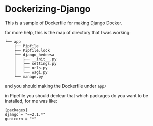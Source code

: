 # Dockerizing-Django

This is a sample of Dockerfile for making Django Docker.

for more help, this is the map of directory that I was working: 

``` 
└── app
    ├── Pipfile
    ├── Pipfile.lock
    ├── django_hedeesa
    │   ├── __init__.py
    │   ├── settings.py
    │   ├── urls.py
    │   └── wsgi.py
    └── manage.py
   ```
   and you should making the Dockerfile under ```app/```
   
   in Pipefile you should declear that which packages do you want to be installed, for me was like: 
   ```
   [packages]
django = "==2.1.*"
gunicorn = "*"

```

   
    
 

